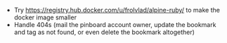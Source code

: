 * Try https://registry.hub.docker.com/u/frolvlad/alpine-ruby/ to make the docker image smaller
* Handle 404s (mail the pinboard account owner, update the bookmark and tag as not found, or even delete the bookmark altogether)
